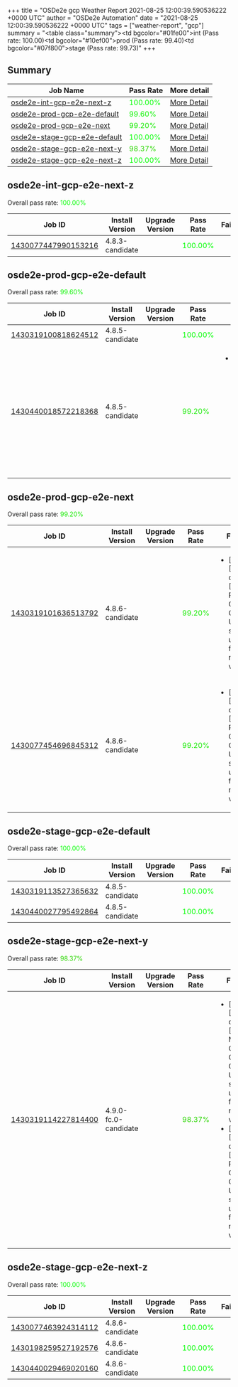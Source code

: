 +++
title = "OSDe2e gcp Weather Report 2021-08-25 12:00:39.590536222 +0000 UTC"
author = "OSDe2e Automation"
date = "2021-08-25 12:00:39.590536222 +0000 UTC"
tags = ["weather-report", "gcp"]
summary = "<table class=\"summary\"><tr><td bgcolor=\"#01fe00\"></td><td>int (Pass rate: 100.00)</td></tr><tr><td bgcolor=\"#10ef00\"></td><td>prod (Pass rate: 99.40)</td></tr><tr><td bgcolor=\"#07f800\"></td><td>stage (Pass rate: 99.73)</td></tr></table>"
+++
## Summary

| Job Name | Pass Rate | More detail |
|----------|-----------|-------------|
|[osde2e-int-gcp-e2e-next-z](https://prow.ci.openshift.org/?job=osde2e-int-gcp-e2e-next-z)| <span style="color:#01fe00;">100.00%</span>|[More Detail](#osde2e-int-gcp-e2e-next-z)|
|[osde2e-prod-gcp-e2e-default](https://prow.ci.openshift.org/?job=osde2e-prod-gcp-e2e-default)| <span style="color:#0bf400;">99.60%</span>|[More Detail](#osde2e-prod-gcp-e2e-default)|
|[osde2e-prod-gcp-e2e-next](https://prow.ci.openshift.org/?job=osde2e-prod-gcp-e2e-next)| <span style="color:#15ea00;">99.20%</span>|[More Detail](#osde2e-prod-gcp-e2e-next)|
|[osde2e-stage-gcp-e2e-default](https://prow.ci.openshift.org/?job=osde2e-stage-gcp-e2e-default)| <span style="color:#01fe00;">100.00%</span>|[More Detail](#osde2e-stage-gcp-e2e-default)|
|[osde2e-stage-gcp-e2e-next-y](https://prow.ci.openshift.org/?job=osde2e-stage-gcp-e2e-next-y)| <span style="color:#2ad500;">98.37%</span>|[More Detail](#osde2e-stage-gcp-e2e-next-y)|
|[osde2e-stage-gcp-e2e-next-z](https://prow.ci.openshift.org/?job=osde2e-stage-gcp-e2e-next-z)| <span style="color:#01fe00;">100.00%</span>|[More Detail](#osde2e-stage-gcp-e2e-next-z)|



## osde2e-int-gcp-e2e-next-z

Overall pass rate: <span style="color:#01fe00;">100.00%</span>

| Job ID | Install Version | Upgrade Version | Pass Rate | Failures |
|--------|-----------------|-----------------|-----------|----------|
[1430077447990153216](https://prow.ci.openshift.org/view/gs/origin-ci-test/logs/osde2e-int-gcp-e2e-next-z/1430077447990153216) | 4.8.3-candidate |  | <span style="color:#01fe00;">100.00%</span>|



## osde2e-prod-gcp-e2e-default

Overall pass rate: <span style="color:#0bf400;">99.60%</span>

| Job ID | Install Version | Upgrade Version | Pass Rate | Failures |
|--------|-----------------|-----------------|-----------|----------|
[1430319100818624512](https://prow.ci.openshift.org/view/gs/origin-ci-test/logs/osde2e-prod-gcp-e2e-default/1430319100818624512) | 4.8.5-candidate |  | <span style="color:#01fe00;">100.00%</span>|
[1430440018572218368](https://prow.ci.openshift.org/view/gs/origin-ci-test/logs/osde2e-prod-gcp-e2e-default/1430440018572218368) | 4.8.5-candidate |  | <span style="color:#15ea00;">99.20%</span>|<ul><li>[install] [Suite: operators] [OSD] RBAC Operator Operator Upgrade should upgrade from the replaced version</li></ul>



## osde2e-prod-gcp-e2e-next

Overall pass rate: <span style="color:#15ea00;">99.20%</span>

| Job ID | Install Version | Upgrade Version | Pass Rate | Failures |
|--------|-----------------|-----------------|-----------|----------|
[1430319101636513792](https://prow.ci.openshift.org/view/gs/origin-ci-test/logs/osde2e-prod-gcp-e2e-next/1430319101636513792) | 4.8.6-candidate |  | <span style="color:#15ea00;">99.20%</span>|<ul><li>[install] [Suite: operators] [OSD] RBAC Operator Operator Upgrade should upgrade from the replaced version</li></ul>
[1430077454696845312](https://prow.ci.openshift.org/view/gs/origin-ci-test/logs/osde2e-prod-gcp-e2e-next/1430077454696845312) | 4.8.6-candidate |  | <span style="color:#15ea00;">99.20%</span>|<ul><li>[install] [Suite: operators] [OSD] RBAC Operator Operator Upgrade should upgrade from the replaced version</li></ul>



## osde2e-stage-gcp-e2e-default

Overall pass rate: <span style="color:#01fe00;">100.00%</span>

| Job ID | Install Version | Upgrade Version | Pass Rate | Failures |
|--------|-----------------|-----------------|-----------|----------|
[1430319113527365632](https://prow.ci.openshift.org/view/gs/origin-ci-test/logs/osde2e-stage-gcp-e2e-default/1430319113527365632) | 4.8.5-candidate |  | <span style="color:#01fe00;">100.00%</span>|
[1430440027795492864](https://prow.ci.openshift.org/view/gs/origin-ci-test/logs/osde2e-stage-gcp-e2e-default/1430440027795492864) | 4.8.5-candidate |  | <span style="color:#01fe00;">100.00%</span>|



## osde2e-stage-gcp-e2e-next-y

Overall pass rate: <span style="color:#2ad500;">98.37%</span>

| Job ID | Install Version | Upgrade Version | Pass Rate | Failures |
|--------|-----------------|-----------------|-----------|----------|
[1430319114227814400](https://prow.ci.openshift.org/view/gs/origin-ci-test/logs/osde2e-stage-gcp-e2e-next-y/1430319114227814400) | 4.9.0-fc.0-candidate |  | <span style="color:#2ad500;">98.37%</span>|<ul><li>[install] [Suite: operators] [OSD] Must Gather Operator Operator Upgrade should upgrade from the replaced version</li><li>[install] [Suite: operators] [OSD] RBAC Operator Operator Upgrade should upgrade from the replaced version</li></ul>



## osde2e-stage-gcp-e2e-next-z

Overall pass rate: <span style="color:#01fe00;">100.00%</span>

| Job ID | Install Version | Upgrade Version | Pass Rate | Failures |
|--------|-----------------|-----------------|-----------|----------|
[1430077463924314112](https://prow.ci.openshift.org/view/gs/origin-ci-test/logs/osde2e-stage-gcp-e2e-next-z/1430077463924314112) | 4.8.6-candidate |  | <span style="color:#01fe00;">100.00%</span>|
[1430198259527192576](https://prow.ci.openshift.org/view/gs/origin-ci-test/logs/osde2e-stage-gcp-e2e-next-z/1430198259527192576) | 4.8.6-candidate |  | <span style="color:#01fe00;">100.00%</span>|
[1430440029469020160](https://prow.ci.openshift.org/view/gs/origin-ci-test/logs/osde2e-stage-gcp-e2e-next-z/1430440029469020160) | 4.8.6-candidate |  | <span style="color:#01fe00;">100.00%</span>|




